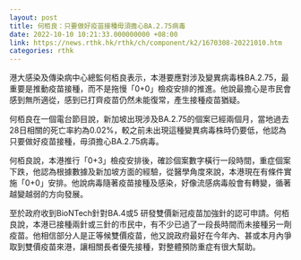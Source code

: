 ```yaml
---
layout: post
title: 何栢良：只要做好疫苗接種毋須擔心BA.2.75病毒
date: 2022-10-10 10:21:33.000000000 +08:00
link: https://news.rthk.hk/rthk/ch/component/k2/1670308-20221010.htm
categories: rthk
---
```


港大感染及傳染病中心總監何栢良表示，本港要應對涉及變異病毒株BA.2.75，最重要是推動疫苗接種，而不是拖慢「0+0」檢疫安排的推進。他說最擔心是市民會感到無所適從，感到已打齊疫苗仍然未能復常，產生接種疫苗猶疑。

何栢良在一個電台節目說，新加坡出現涉及BA.2.75的個案已經兩個月，當地過去28日相關的死亡率約為0.02%，較之前未出現這種變異病毒株時仍要低，他認為只要做好疫苗接種，毋須擔心BA.2.75病毒。

何栢良說，本港推行「0+3」檢疫安排後，確診個案數字橫行一段時間，重症個案下跌，他認為根據數據及新加坡方面的經驗，從醫學角度來說，本港現在有條件實施「0+0」安排。他說病毒隨著疫苗接種及感染，好像流感病毒般會有轉變，循著越變越弱的方向發展。

至於政府收到BioNTech針對BA.4或5 研發雙價新冠疫苗加強針的認可申請。何栢良說，本港已接種兩針或三針的市民中，有不少已過了一段長時間而未接種另一劑疫苗。他相信部分人是正等候雙價疫苗，他又說政府最好在今年內、甚或本月內爭取到雙價疫苗來港，讓相關長者優先接種，對整體預防重症有很大幫助。
